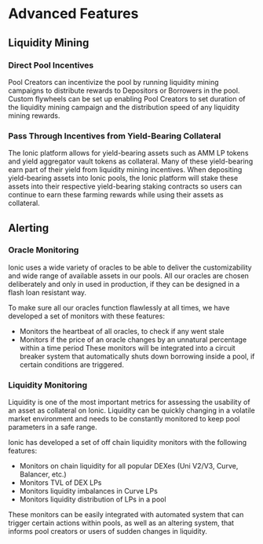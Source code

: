 # Advanced Features

## Liquidity Mining

### Direct Pool Incentives

Pool Creators can incentivize the pool by running liquidity mining campaigns to distribute rewards to Depositors or Borrowers in the pool. Custom flywheels can be set up enabling Pool Creators to set duration of the liquidity mining campaign and the distribution speed of any liquidity mining rewards.

### Pass Through Incentives from Yield-Bearing Collateral

The Ionic platform allows for yield-bearing assets such as AMM LP tokens and yield aggregator vault tokens as collateral. Many of these yield-bearing earn part of their yield from liquidity mining incentives. When depositing yield-bearing assets into Ionic pools, the Ionic platform will stake these assets into their respective yield-bearing staking contracts so users can continue to earn these farming rewards while using their assets as collateral.

## Alerting

### Oracle Monitoring

Ionic uses a wide variety of oracles to be able to deliver the customizability and wide range of available assets in our pools. All our oracles are chosen deliberately and only in used in production, if they can be designed in a flash loan resistant way.

To make sure all our oracles function flawlessly at all times, we have developed a set of monitors with these features:

* Monitors the heartbeat of all oracles, to check if any went stale
* Monitors if the price of an oracle changes by an unnatural percentage within a time period These monitors will be integrated into a circuit breaker system that automatically shuts down borrowing inside a pool, if certain conditions are triggered.

### Liquidity Monitoring

Liquidity is one of the most important metrics for assessing the usability of an asset as collateral on Ionic. Liquidity can be quickly changing in a volatile market environment and needs to be constantly monitored to keep pool parameters in a safe range.

Ionic has developed a set of off chain liquidity monitors with the following features:

* Monitors on chain liquidity for all popular DEXes (Uni V2/V3, Curve, Balancer, etc.)
* Monitors TVL of DEX LPs
* Monitors liquidity imbalances in Curve LPs
* Monitors liquidity distribution of LPs in a pool

These monitors can be easily integrated with automated system that can trigger certain actions within pools, as well as an altering system, that informs pool creators or users of sudden changes in liquidity.
